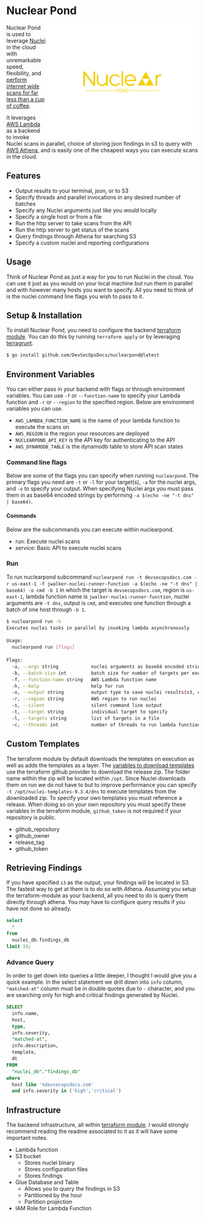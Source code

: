 # Nuclear Pond


<img src="assets/logo.png" width="400" height="300" align="right">

Nuclear Pond is used to leverage [Nuclei](https://github.com/projectdiscovery/nuclei) in the cloud with unremarkable speed, flexibility, and [perform internet wide scans for far less than a cup of coffee](https://devsecopsdocs.com/blog/nuclear-pond/). 

It leverages [AWS Lambda](https://aws.amazon.com/lambda/) as a backend to invoke Nuclei scans in parallel, choice of storing json findings in s3 to query with [AWS Athena](https://aws.amazon.com/athena/), and is easily one of the cheapest ways you can execute scans in the cloud. 

## Features

- Output results to your terminal, json, or to S3
- Specify threads and parallel invocations in any desired number of batches
- Specify any Nuclei arguments just like you would locally
- Specify a single host or from a file
- Run the http server to take scans from the API
- Run the http server to get status of the scans
- Query findings through Athena for searching S3
- Specify a custom nuclei and reporting configurations

## Usage

Think of Nuclear Pond as just a way for you to run Nuclei in the cloud. You can use it just as you would on your local machine but run them in parallel and with however many hosts you want to specify. All you need to think of is the nuclei command line flags you wish to pass to it. 

## Setup & Installation

To install Nuclear Pond, you need to configure the backend [terraform module](https://github.com/DevSecOpsDocs/terraform-nuclear-pond). You can do this by running `terraform apply` or by leveraging [terragrunt](https://terragrunt.gruntwork.io/). 

```bash
$ go install github.com/DevSecOpsDocs/nuclearpond@latest
```

## Environment Variables

You can either pass in your backend with flags or through environment variables. You can use `-f` or `--function-name` to specify your Lambda function and `-r` or `--region` to the specified region. Below are environment variables you can use. 

- `AWS_LAMBDA_FUNCTION_NAME` is the name of your lambda function to execute the scans on
- `AWS_REGION` is the region your resources are deployed
- `NUCLEARPOND_API_KEY` is the API key for authenticating to the API
- `AWS_DYNAMODB_TABLE` is the dynamodb table to store API scan states

### Command line flags

Below are some of the flags you can specify when running `nuclearpond`. The primary flags you need are `-t` or `-l` for your target(s), `-a` for the nuclei args, and `-o` to specify your output. When specifying Nuclei args you must pass them in as base64 encoded strings by performing `-a $(echo -ne "-t dns" | base64)`.

#### Commands

Below are the subcommands you can execute within nuclearpond.

- run: Execute nuclei scans
- service: Basic API to execute nuclei scans

### Run

To run nuclearpond subcommand `nuclearpond run -t devsecopsdocs.com -r us-east-1 -f jwalker-nuclei-runner-function -a $(echo -ne "-t dns" | base64) -o cmd -b 1` in which the target is `devsecopsdocs.com`, region is `us-east-1`, lambda function name is `jwalker-nuclei-runner-function`, nuclei arguments are `-t dns`, output is `cmd`, and executes one function through a batch of one host through `-b 1`.

```bash
$ nuclearpond run -h
Executes nuclei tasks in parallel by invoking lambda asynchronously

Usage:
  nuclearpond run [flags]

Flags:
  -a, --args string            nuclei arguments as base64 encoded string
  -b, --batch-size int         batch size for number of targets per execution (default 1)
  -f, --function-name string   AWS Lambda function name
  -h, --help                   help for run
  -o, --output string          output type to save nuclei results(s3, cmd, or json) (default "cmd")
  -r, --region string          AWS region to run nuclei
  -s, --silent                 silent command line output
  -t, --target string          individual target to specify
  -l, --targets string         list of targets in a file
  -c, --threads int            number of threads to run lambda functions, default is 1 which will be slow (default 1)
```

## Custom Templates

The terraform module by default downloads the templates on execution as well as adds the templates as a layer. The [variables to download templates](https://github.com/DevSecOpsDocs/terraform-nuclear-pond/blob/main/variables.tf#L16-L36) use the terraform github provider to download the release zip. The folder name within the zip will be located within `/opt`. Since Nuclei downloads them on run we do not have to but to improve performance you can specify `-t /opt/nuclei-templates-9.3.4/dns` to execute templates from the downloaded zip. To specify your own templates you must reference a release. When doing so on your own repository you must specify these variables in the terraform module, `github_token` is not required if your repository is public. 

- github_repository
- github_owner
- release_tag
- github_token

## Retrieving Findings

If you have specified `s3` as the output, your findings will be located in S3. The fastest way to get at them is to do so with Athena. Assuming you setup the terraform-module as your backend, all you need to do is query them directly through athena. You may have to configure query results if you have not done so already. 

```sql
select
  *
from
  nuclei_db.findings_db
limit 10;
```

### Advance Query

In order to get down into queries a little deeper, I thought I would give you a quick example. In the select statement we drill down into `info` column, `"matched-at"` column must be in double quotes due to `-` character, and you are searching only for high and critical findings generated by Nuclei.

```sql
SELECT
  info.name,
  host,
  type,
  info.severity,
  "matched-at",
  info.description,
  template,
  dt
FROM 
  "nuclei_db"."findings_db"
where 
  host like '%devsecopsdocs.com'
  and info.severity in ('high','critical')
```

## Infrastructure

The backend infrastructure, all within [terraform module](https://github.com/DevSecOpsDocs/terraform-nuclear-pond). I would strongly recommend reading the readme associated to it as it will have some important notes. 

- Lambda function
- S3 bucket
  - Stores nuclei binary
  - Stores configuration files
  - Stores findings
- Glue Database and Table
  - Allows you to query the findings in S3
  - Partitioned by the hour
  - Partition projection
- IAM Role for Lambda Function

